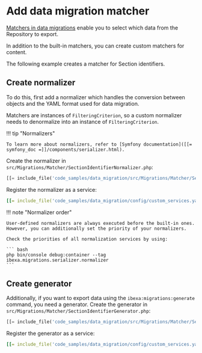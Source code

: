 # Add data migration matcher

[Matchers in data migrations](exporting_data.md#match-property) enable you to select which data from the Repository to export.

In addition to the built-in matchers, you can create custom matchers for content.

The following example creates a matcher for Section identifiers.

## Create normalizer

To do this, first add a normalizer which handles the conversion between objects and the YAML format used for data migration.

Matchers are instances of `FilteringCriterion`, so a custom normalizer needs to denormalize into an instance of `FilteringCriterion`.

!!! tip "Normalizers"

    To learn more about normalizers, refer to [Symfony documentation]([[= symfony_doc =]]/components/serializer.html).

Create the normalizer in `src/Migrations/Matcher/SectionIdentifierNormalizer.php`:

``` php
[[= include_file('code_samples/data_migration/src/Migrations/Matcher/SectionIdentifierNormalizer.php') =]]
```

Register the normalizer as a service:

``` yaml
[[= include_file('code_samples/data_migration/config/custom_services.yaml', 10, 13) =]]
```

!!! note "Normalizer order"

    User-defined normalizers are always executed before the built-in ones.
    However, you can additionally set the priority of your normalizers.

    Check the priorities of all normalization services by using:

    ``` bash
    php bin/console debug:container --tag ibexa.migrations.serializer.normalizer
    ```

## Create generator

Additionally, if you want to export data using the `ibexa:migrations:generate` command, you need a generator.
Create the generator in `src/Migrations/Matcher/SectionIdentifierGenerator.php`:

``` php
[[= include_file('code_samples/data_migration/src/Migrations/Matcher/SectionIdentifierGenerator.php') =]]
```

Register the generator as a service:

``` yaml
[[= include_file('code_samples/data_migration/config/custom_services.yaml', 14, 17) =]]
```
